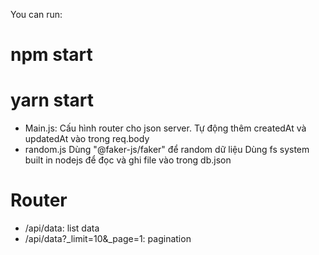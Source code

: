 You can run:

# npm start

# yarn start

- Main.js:
  Cấu hình router cho json server.
  Tự động thêm createdAt và updatedAt vào trong req.body
- random.js
  Dùng "@faker-js/faker" để random dữ liệu
  Dùng fs system built in nodejs để đọc và ghi file vào trong db.json

# Router

- /api/data: list data
- /api/data?\_limit=10&\_page=1: pagination
